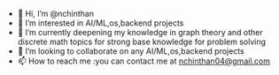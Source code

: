 - 👋 Hi, I’m @nchinthan
- 👀 I’m interested in AI/ML,os,backend projects
- 🌱 I’m currently deepening my knowledge in graph theory and other discrete math topics for strong base knowledge for problem solving
- 💞️ I’m looking to collaborate on any AI/ML,os,backend projects
- 📫 How to reach me :you can contact me at nchinthan04@gmail.com

<!---
nchinthan/nchinthan is a ✨ special ✨ repository because its `README.md` (this file) appears on your GitHub profile.
You can click the Preview link to take a look at your changes.
--->
